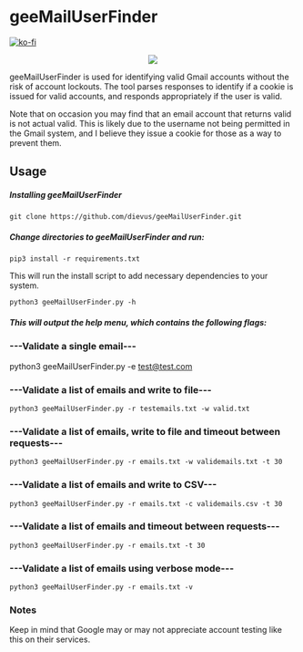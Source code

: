 # geeMailUserFinder

[![ko-fi](https://ko-fi.com/img/githubbutton_sm.svg)](https://ko-fi.com/M4M03Q2JN)

<p align="center">
  <img src="https://github.com/dievus/GeeMailUserFinder/blob/main/images/geeMailUserFinder.jpg" />
</p>

geeMailUserFinder is used for identifying valid Gmail accounts without the risk of account lockouts. The tool parses responses to identify if a cookie is issued for valid accounts, and responds appropriately if the user is valid. 

Note that on occasion you may find that an email account that returns valid is not actual valid. This is likely due to the username not being permitted in the Gmail system, and I believe they issue a cookie for those as a way to prevent them.


## Usage
##### Installing geeMailUserFinder
```git clone https://github.com/dievus/geeMailUserFinder.git```

##### Change directories to geeMailUserFinder and run:
```pip3 install -r requirements.txt```

This will run the install script to add necessary dependencies to your system.

```python3 geeMailUserFinder.py -h```

##### This will output the help menu, which contains the following flags:

### ---Validate a single email---
python3 geeMailUserFinder.py -e test@test.com

### ---Validate a list of emails and write to file---
```python3 geeMailUserFinder.py -r testemails.txt -w valid.txt```

### ---Validate a list of emails, write to file and timeout between requests---
```python3 geeMailUserFinder.py -r emails.txt -w validemails.txt -t 30```

### ---Validate a list of emails and write to CSV---
```python3 geeMailUserFinder.py -r emails.txt -c validemails.csv -t 30```

### ---Validate a list of emails and timeout between requests---
```python3 geeMailUserFinder.py -r emails.txt -t 30```

### ---Validate a list of emails using verbose mode---
```python3 geeMailUserFinder.py -r emails.txt -v```



### Notes
Keep in mind that Google may or may not appreciate account testing like this on their services. 
